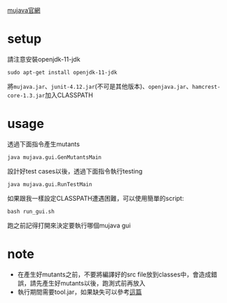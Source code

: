 
[mujava官網](https://cs.gmu.edu/~offutt/mujava/)

# setup

請注意安裝openjdk-11-jdk
```
sudo apt-get install openjdk-11-jdk
```
將`mujava.jar`、`junit-4.12.jar`(不可是其他版本)、`openjava.jar`、`hamcrest-core-1.3.jar`加入CLASSPATH


# usage
透過下面指令產生mutants
```
java mujava.gui.GenMutantsMain
```
設計好test cases以後，透過下面指令執行testing
```
java mujava.gui.RunTestMain
```

如果跟我一樣設定CLASSPATH遭遇困難，可以使用簡單的script:
```
bash run_gui.sh
```
跑之前記得打開來決定要執行哪個mujava gui

# note
- 在產生好mutants之前，不要將編譯好的src file放到classes中，會造成錯誤，請先產生好mutants以後，跑測式前再放入
- 執行期間需要tool.jar，如果缺失可以參考[這篇](https://blog.csdn.net/zhangvalue/article/details/79561230)
